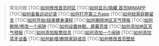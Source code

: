 >常见问题
[TOC][如何修改首页时区](%E4%BF%AE%E6%94%B9%E9%A6%96%E9%A1%B5%E6%97%B6%E5%8C%BA.md)
[TOC][如何显示/隐藏 首页MINIAPP](%E9%A6%96%E9%A1%B5MINIAPP.md)
[TOC][如何查看运动记录](%E6%9F%A5%E7%9C%8B%E8%BF%90%E5%8A%A8%E8%AE%B0%E5%BD%95.md)
[TOC][如何打开第三方app](%E6%89%93%E5%BC%80%E7%AC%AC%E4%B8%89%E6%96%B9app.md)
[TOC][如何给家庭群留言](%E7%BB%99%E5%AE%B6%E5%BA%AD%E7%BE%A4%E7%95%99%E8%A8%80.md)
[TOC][如何开始/结束健身课程](%E5%BC%80%E5%A7%8B-%E7%BB%93%E6%9D%9F%E5%81%A5%E8%BA%AB%E8%AF%BE%E7%A8%8B.md)
[TOC][如何删除地区天气预报](%E5%88%A0%E9%99%A4%E5%9C%B0%E5%8C%BA%E5%A4%A9%E6%B0%94%E9%A2%84%E6%8A%A5.md)
[TOC][如何删除/修改一个闹钟](%E5%88%A0%E9%99%A4-%E4%BF%AE%E6%94%B9%E4%B8%80%E4%B8%AA%E9%97%B9%E9%92%9F.md)
[TOC][如何设置休眠、屏幕亮度](%E8%AE%BE%E7%BD%AE%E4%BC%91%E7%9C%A0%E3%80%81%E5%B1%8F%E5%B9%95%E4%BA%AE%E5%BA%A6.md)
[TOC][如何添加地区天气预报](%E6%B7%BB%E5%8A%A0%E5%9C%B0%E5%8C%BA%E5%A4%A9%E6%B0%94%E9%A2%84%E6%8A%A5.md)
[TOC][如何添加股票信息](%E6%B7%BB%E5%8A%A0%E8%82%A1%E7%A5%A8%E4%BF%A1%E6%81%AF.md)
[TOC][如何添加一个闹钟](%E6%B7%BB%E5%8A%A0%E4%B8%80%E4%B8%AA%E9%97%B9%E9%92%9F.md)
[TOC][如何添加蓝牙设备](%E6%B7%BB%E5%8A%A0%E8%93%9D%E7%89%99%E8%AE%BE%E5%A4%87.md)
[TOC][如何新增/删除家庭成员](%E6%96%B0%E5%A2%9E-%E5%88%A0%E9%99%A4%E5%AE%B6%E5%BA%AD%E6%88%90%E5%91%98.md)
[TOC][如何修改首页壁纸](%E4%BF%AE%E6%94%B9%E9%A6%96%E9%A1%B5%E5%A3%81%E7%BA%B8.md)